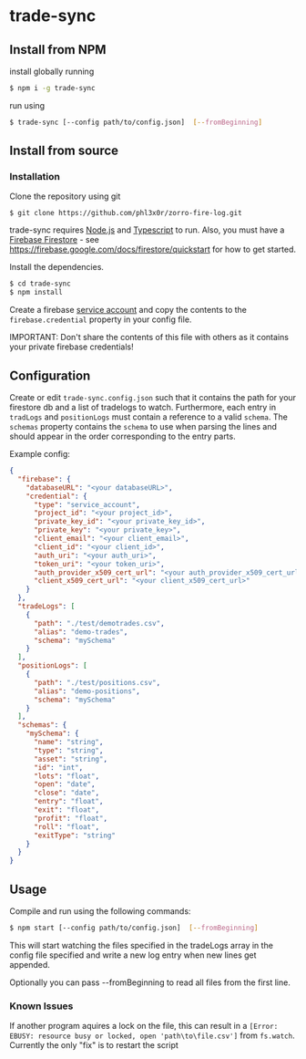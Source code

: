 # trade-sync

## Install from NPM

install globally running
```sh
$ npm i -g trade-sync
```
run using
```sh
$ trade-sync [--config path/to/config.json]  [--fromBeginning]
```

## Install from source

### Installation

Clone the repository using git
```
$ git clone https://github.com/phl3x0r/zorro-fire-log.git
```

trade-sync requires [Node.js](https://nodejs.org/) and [Typescript](https://www.typescriptlang.org/) to run.
Also, you must have a [Firebase Firestore](https://firebase.google.com/) - see https://firebase.google.com/docs/firestore/quickstart for how to get started. 

Install the dependencies.

```sh
$ cd trade-sync
$ npm install
```

Create a firebase [service account](https://firebase.google.com/docs/admin/setup) and copy the contents to the `firebase.credential` property in your config file.

IMPORTANT: Don't share the contents of this file with others as it contains your private firebase credentials!

## Configuration
Create or edit `trade-sync.config.json` such that it contains the path for your firestore db and a list of tradelogs to watch.
Furthermore, each entry in `tradLogs` and `positionLogs` must contain a reference to a valid `schema`.
The `schemas` property contains the `schema` to use when parsing the lines and should appear in the order corresponding to the entry parts.

Example config:
```json
{
  "firebase": {
    "databaseURL": "<your databaseURL>",
    "credential": {
      "type": "service_account",
      "project_id": "<your project_id>",
      "private_key_id": "<your private_key_id>",
      "private_key": "<your private_key>",
      "client_email": "<your client_email>",
      "client_id": "<your client_id>",
      "auth_uri": "<your auth_uri>",
      "token_uri": "<your token_uri>",
      "auth_provider_x509_cert_url": "<your auth_provider_x509_cert_url>",
      "client_x509_cert_url": "<your client_x509_cert_url>"
    }
  },
  "tradeLogs": [
    {
      "path": "./test/demotrades.csv",
      "alias": "demo-trades",
      "schema": "mySchema"
    }
  ],
  "positionLogs": [
    {
      "path": "./test/positions.csv",
      "alias": "demo-positions",
      "schema": "mySchema"
    }
  ],
  "schemas": {
    "mySchema": {
      "name": "string",
      "type": "string",
      "asset": "string",
      "id": "int",
      "lots": "float",
      "open": "date",
      "close": "date",
      "entry": "float",
      "exit": "float",
      "profit": "float",
      "roll": "float",
      "exitType": "string"
    }
  }
}

```

## Usage
Compile and run using the following commands:
```sh
$ npm start [--config path/to/config.json]  [--fromBeginning]
```
This will start watching the files specified in the tradeLogs array in the config file specified and write a new log entry when new lines get appended.

Optionally you can pass --fromBeginning to read all files from the first line.


### Known Issues
If another program aquires a lock on the file, this can result in a `[Error: EBUSY: resource busy or locked, open 'path\to\file.csv']` from `fs.watch`.
Currently the only "fix" is to restart the script
